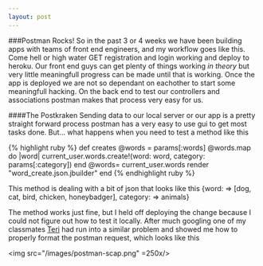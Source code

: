```yaml
---
layout: post
---
```


###Postman Rocks!
So in the past 3 or 4 weeks we have been building apps with teams of front end engineers, and my workflow goes like this. Come hell or high water GET registration and login working and deploy to heroku. Our front end guys can get plenty of things working <i>in theory</i> but very little meaningfull progress can be made until that is working. Once the app is deployed we are not so dependant on eachother to start some meaningfull hacking. On the back end to test our controllers and associations postman makes that process very easy for us. 

####The Postkraken
Sending data to our local server or our app is a pretty straight forward process postman has a very easy to use gui to get most tasks done. But... what happens when you need to test a method like this

{% highlight ruby %}
def creates
	@words = params[:words]
	@words.map do |word|
		current_user.words.create!(word: word, category: params[:category])
   end
  @words= current_user.words
	render "word_create.json.jbuilder"
end
{% endhighlight ruby %}

This method is dealing with a bit of json that looks like this
{word: => [dog, cat, bird, chicken, honeybadger], category: => animals}

The method works just fine, but I held off deploying the change because I could not figure out how to test it locally. After much googling one of my classmates <a href="http://www.getlosthere.com">Teri</a> had run into a similar problem and showed me how to properly format the postman request, which looks like this

<img src="/images/postman-scap.png" =250x/>





